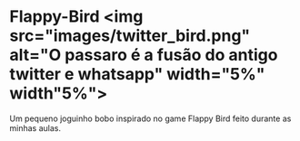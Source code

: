 # Flappy-Bird <img src="images/twitter_bird.png" alt="O passaro é a fusão do antigo twitter e whatsapp" width="5%" width"5%">
Um pequeno joguinho bobo inspirado no game Flappy Bird feito durante as minhas aulas.
